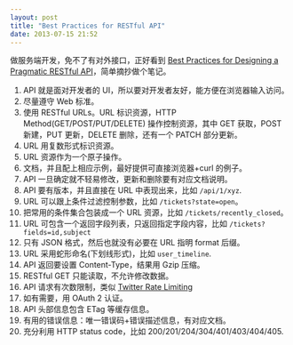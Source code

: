 ```yaml
---
layout: post
title: "Best Practices for RESTful API"
date: 2013-07-15 21:52
---
```


做服务端开发，免不了有对外接口，正好看到 [Best Practices for Designing a Pragmatic RESTful API][1]，简单摘抄做个笔记。

1. API 就是面对开发者的 UI，所以要对开发者友好，能方便在浏览器输入访问。
1. 尽量遵守 Web 标准。
1. 使用 RESTful URLs。URL 标识资源，HTTP Method(GET/POST/PUT/DELETE) 操作控制资源，其中 GET 获取，POST 新建，PUT 更新，DELETE 删除，还有一个 PATCH 部分更新。
1. URL 用复数形式标识资源。
1. URL 资源作为一个原子操作。
1. 文档，并且配上相应示例，最好提供可直接浏览器+curl 的例子。
1. API 一旦确定就不轻易修改，更新和删除要有对应文档说明。
1. API 要有版本，并且直接在 URL 中表现出来，比如 `/api/1/xyz`.
1. URL 可以跟上条件过滤控制参数，比如 `/tickets?state=open`。
1. 把常用的条件集合包装成一个 URL 资源，比如 `/tickets/recently_closed`。
1. URL 可包含一个返回字段列表，只返回指定字段内容，比如 `/tickets?fields=id,subject`
1. 只有 JSON 格式，然后也就没有必要在 URL 指明 format 后缀。
1. URL 采用蛇形命名(下划线形式)，比如 `user_timeline`.
1. API 返回要设置 Content-Type，结果用 Gzip 压缩。
1. RESTful GET 只能读取，不允许修改数据。
1. API 请求有次数限制，类似 [Twitter Rate Limiting][2]
1. 如有需要，用 OAuth 2 认证。
1. API 头部信息包含 ETag 等缓存信息。
1. 有用的错误信息：唯一错误码+错误描述信息，有对应文档。
1. 充分利用 HTTP status code，比如 200/201/204/304/401/403/404/405.

[1]:http://www.vinaysahni.com/best-practices-for-a-pragmatic-restful-api
[2]:https://dev.twitter.com/docs/rate-limiting/1.1

